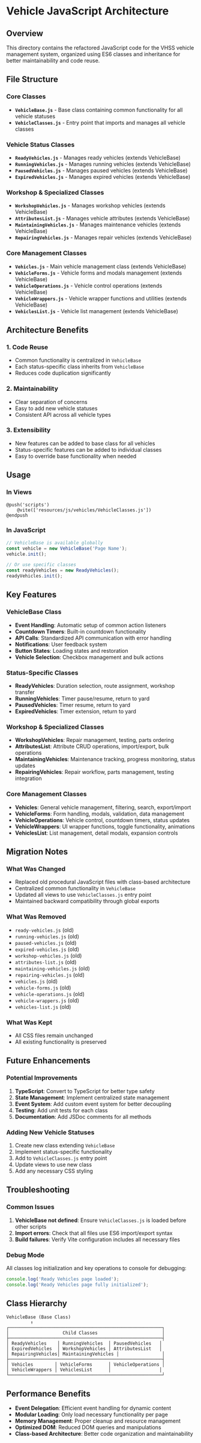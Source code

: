 # Vehicle JavaScript Architecture

## Overview
This directory contains the refactored JavaScript code for the VHSS vehicle management system, organized using ES6 classes and inheritance for better maintainability and code reuse.

## File Structure

### Core Classes
- **`VehicleBase.js`** - Base class containing common functionality for all vehicle statuses
- **`VehicleClasses.js`** - Entry point that imports and manages all vehicle classes

### Vehicle Status Classes
- **`ReadyVehicles.js`** - Manages ready vehicles (extends VehicleBase)
- **`RunningVehicles.js`** - Manages running vehicles (extends VehicleBase)
- **`PausedVehicles.js`** - Manages paused vehicles (extends VehicleBase)
- **`ExpiredVehicles.js`** - Manages expired vehicles (extends VehicleBase)

### Workshop & Specialized Classes
- **`WorkshopVehicles.js`** - Manages workshop vehicles (extends VehicleBase)
- **`AttributesList.js`** - Manages vehicle attributes (extends VehicleBase)
- **`MaintainingVehicles.js`** - Manages maintenance vehicles (extends VehicleBase)
- **`RepairingVehicles.js`** - Manages repair vehicles (extends VehicleBase)

### Core Management Classes
- **`Vehicles.js`** - Main vehicle management class (extends VehicleBase)
- **`VehicleForms.js`** - Vehicle forms and modals management (extends VehicleBase)
- **`VehicleOperations.js`** - Vehicle control operations (extends VehicleBase)
- **`VehicleWrappers.js`** - Vehicle wrapper functions and utilities (extends VehicleBase)
- **`VehiclesList.js`** - Vehicle list management (extends VehicleBase)

## Architecture Benefits

### 1. Code Reuse
- Common functionality is centralized in `VehicleBase`
- Each status-specific class inherits from `VehicleBase`
- Reduces code duplication significantly

### 2. Maintainability
- Clear separation of concerns
- Easy to add new vehicle statuses
- Consistent API across all vehicle types

### 3. Extensibility
- New features can be added to base class for all vehicles
- Status-specific features can be added to individual classes
- Easy to override base functionality when needed

## Usage

### In Views
```blade
@push('scripts')
    @vite(['resources/js/vehicles/VehicleClasses.js'])
@endpush
```

### In JavaScript
```javascript
// VehicleBase is available globally
const vehicle = new VehicleBase('Page Name');
vehicle.init();

// Or use specific classes
const readyVehicles = new ReadyVehicles();
readyVehicles.init();
```

## Key Features

### VehicleBase Class
- **Event Handling**: Automatic setup of common action listeners
- **Countdown Timers**: Built-in countdown functionality
- **API Calls**: Standardized API communication with error handling
- **Notifications**: User feedback system
- **Button States**: Loading states and restoration
- **Vehicle Selection**: Checkbox management and bulk actions

### Status-Specific Classes
- **ReadyVehicles**: Duration selection, route assignment, workshop transfer
- **RunningVehicles**: Timer pause/resume, return to yard
- **PausedVehicles**: Timer resume, return to yard
- **ExpiredVehicles**: Timer extension, return to yard

### Workshop & Specialized Classes
- **WorkshopVehicles**: Repair management, testing, parts ordering
- **AttributesList**: Attribute CRUD operations, import/export, bulk operations
- **MaintainingVehicles**: Maintenance tracking, progress monitoring, status updates
- **RepairingVehicles**: Repair workflow, parts management, testing integration

### Core Management Classes
- **Vehicles**: General vehicle management, filtering, search, export/import
- **VehicleForms**: Form handling, modals, validation, data management
- **VehicleOperations**: Vehicle control, countdown timers, status updates
- **VehicleWrappers**: UI wrapper functions, toggle functionality, animations
- **VehiclesList**: List management, detail modals, expansion controls

## Migration Notes

### What Was Changed
- Replaced old procedural JavaScript files with class-based architecture
- Centralized common functionality in `VehicleBase`
- Updated all views to use `VehicleClasses.js` entry point
- Maintained backward compatibility through global exports

### What Was Removed
- `ready-vehicles.js` (old)
- `running-vehicles.js` (old)
- `paused-vehicles.js` (old)
- `expired-vehicles.js` (old)
- `workshop-vehicles.js` (old)
- `attributes-list.js` (old)
- `maintaining-vehicles.js` (old)
- `repairing-vehicles.js` (old)
- `vehicles.js` (old)
- `vehicle-forms.js` (old)
- `vehicle-operations.js` (old)
- `vehicle-wrappers.js` (old)
- `vehicles-list.js` (old)

### What Was Kept
- All CSS files remain unchanged
- All existing functionality is preserved

## Future Enhancements

### Potential Improvements
1. **TypeScript**: Convert to TypeScript for better type safety
2. **State Management**: Implement centralized state management
3. **Event System**: Add custom event system for better decoupling
4. **Testing**: Add unit tests for each class
5. **Documentation**: Add JSDoc comments for all methods

### Adding New Vehicle Statuses
1. Create new class extending `VehicleBase`
2. Implement status-specific functionality
3. Add to `VehicleClasses.js` entry point
4. Update views to use new class
5. Add any necessary CSS styling

## Troubleshooting

### Common Issues
1. **VehicleBase not defined**: Ensure `VehicleClasses.js` is loaded before other scripts
2. **Import errors**: Check that all files use ES6 import/export syntax
3. **Build failures**: Verify Vite configuration includes all necessary files

### Debug Mode
All classes log initialization and key operations to console for debugging:
```javascript
console.log('Ready Vehicles page loaded');
console.log('Ready Vehicles page fully initialized');
```

## Class Hierarchy

```
VehicleBase (Base Class)
         ↑
┌─────────────────────────────────────────────────────────┐
│                    Child Classes                        │
├─────────────────────────────────────────────────────────┤
│ ReadyVehicles    │ RunningVehicles  │ PausedVehicles   │
│ ExpiredVehicles  │ WorkshopVehicles │ AttributesList   │
│ RepairingVehicles│ MaintainingVehicles │                │
├─────────────────────────────────────────────────────────┤
│ Vehicles        │ VehicleForms      │ VehicleOperations │
│ VehicleWrappers │ VehiclesList      │                  │
└─────────────────────────────────────────────────────────┘
```

## Performance Benefits

- **Event Delegation**: Efficient event handling for dynamic content
- **Modular Loading**: Only load necessary functionality per page
- **Memory Management**: Proper cleanup and resource management
- **Optimized DOM**: Reduced DOM queries and manipulations
- **Class-based Architecture**: Better code organization and maintainability
